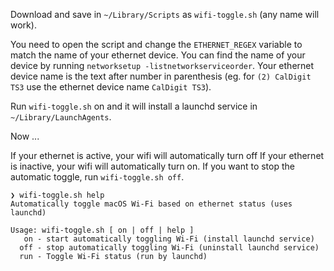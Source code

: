 Download and save in `~/Library/Scripts` as `wifi-toggle.sh` (any name will work).

You need to open the script and change the `ETHERNET_REGEX` variable to match the name of your ethernet device. You can find the name of your device by running `networksetup -listnetworkserviceorder`. Your ethernet device name is the text after number in parenthesis (eg. for `(2) CalDigit TS3` use the ethernet device name `CalDigit TS3`).

Run `wifi-toggle.sh` on and it will install a launchd service in `~/Library/LaunchAgents`.

Now ...

If your ethernet is active, your wifi will automatically turn off
If your ethernet is inactive, your wifi will automatically turn on.
If you want to stop the automatic toggle, run `wifi-toggle.sh off`.

```
❯ wifi-toggle.sh help
Automatically toggle macOS Wi-Fi based on ethernet status (uses launchd)

Usage: wifi-toggle.sh [ on | off | help ]
   on - start automatically toggling Wi-Fi (install launchd service)
  off - stop automatically toggling Wi-Fi (uninstall launchd service)
  run - Toggle Wi-Fi status (run by launchd)
```